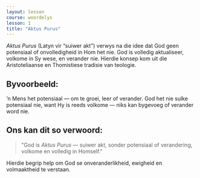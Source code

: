 ```yaml
---
layout: lesson
course: woordelys
lesson: 1
title: "Aktus Purus"
---
```


*Aktus Purus* (Latyn vir “suiwer akt”) verwys na die idee dat God geen potensiaal of onvolledigheid in Hom het nie. God is volledig aktualiseer, volkome in Sy wese, en verander nie. Hierdie konsep kom uit die Aristoteliaanse en Thomistiese tradisie van teologie.

## Byvoorbeeld:

’n Mens het potensiaal — om te groei, leer of verander. God het nie sulke potensiaal nie, want Hy is reeds volkome — niks kan bygevoeg of verander word nie.

## Ons kan dit so verwoord:

> "God is *Aktus Purus* — suiwer akt, sonder potensiaal of verandering, volkome en volledig in Homself."

Hierdie begrip help om God se onveranderlikheid, ewigheid en volmaaktheid te verstaan.